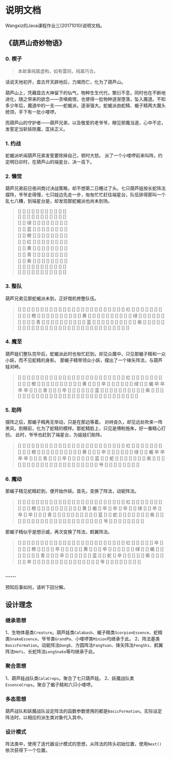 # 说明文档
Wangxiz的Java课程作业三(20171010)说明文档。

## 《葫芦山奇妙物语》
### 0. 楔子
>本故事纯属虚构，如有雷同，纯属巧合。

话说天地初开，盘古开天辟地后，力竭而亡，化为了葫芦山。

葫芦山上，凭藉盘古大神留下的仙气，物种生生代代，繁衍不息，同时也在不断地进化，随之带来的欲念——贪嗔痴恨，也使得一批物种逐渐堕落，坠入魔道。不知多少年后，魔道中的一支——蛇蝎派，逐渐强大。蛇蝎派由蛇精、蝎子精两大魔头统领，手下有一批小喽啰。

而葫芦山的守护者——葫芦兄弟，以及敬爱的老爷爷，眼见邪魔当道，心中不忿，发誓定当斩妖除魔，匡扶正义。

### 1. 约战
蛇蝎派听闻葫芦兄弟发誓要除掉自己，顿时大怒。
派了一个小喽啰前来叫阵，约定明日卯时，在葫芦山的端星台，决一高下。

### 2. 懒觉
葫芦兄弟前日夜间商讨决战策略，却不想第二日睡过了头。七只葫芦娃按长蛇阵法摆阵，爷爷走得慢，七只娃边先走一步，匆匆忙忙赶往端星台，队伍排得那叫一个乱七八糟，到端星台是，却发现那蛇蝎派也尚未到场。
>[] [] [] [] [] [] [] [] [] [] [] <br>
>[] [] [] [] [] [] [] [] [] [] [] <br>
>[] [] 绿 [] [] [] [] [] [] [] [] <br>
>[] [] 蓝 [] [] [] [] [] [] [] [] <br>
>[] [] 橙 [] [] [] [] [] [] [] [] <br>
>[] [] 红 [] [] [] [] [] [] [] [] <br>
>[] [] 黄 [] [] [] [] [] [] [] [] <br>
>[] [] 青 [] [] [] [] [] [] [] [] <br>
>[] [] 紫 [] [] [] [] [] [] [] [] <br>
>[] [] [] [] [] [] [] [] [] [] [] <br>
>[] [] [] [] [] [] [] [] [] [] [] <br>

### 3. 整队
葫芦兄弟见那蛇蝎派未到，正好借机修整队伍。
>[] [] [] [] [] [] [] [] [] [] [] 
>[] [] [] [] [] [] [] [] [] [] [] 
>[] [] 红 [] [] [] [] [] [] [] [] 
>[] [] 橙 [] [] [] [] [] [] [] [] 
>[] [] 黄 [] [] [] [] [] [] [] [] 
>[] [] 绿 [] [] [] [] [] [] [] [] 
>[] [] 青 [] [] [] [] [] [] [] [] 
>[] [] 蓝 [] [] [] [] [] [] [] [] 
>[] [] 紫 [] [] [] [] [] [] [] [] 
>[] [] [] [] [] [] [] [] [] [] [] 
>[] [] [] [] [] [] [] [] [] [] [] 

### 4. 魔至
葫芦娃们整队完毕后，蛇蝎派此时也匆忙赶到。却见众魔中，只见那蝎子精和一众小妖，而不见蛇精的身影。
那蝎子精带领众小妖，摆出了一个锋矢阵法，与葫芦娃对峙。
>[] [] [] [] [] [] [] [] [] [] [] 
>[] [] [] [] [] [] [] [] [] [] [] 
>[] [] 红 [] [] [] [] [] [] [] [] 
>[] [] 橙 [] [] [] [] [] [] [] [] 
>[] [] 黄 [] [] [] 卒 [] [] [] [] 
>[] [] 绿 [] [] 蝎 卒 卒 卒 卒 [] 
>[] [] 青 [] [] [] 卒 [] [] [] [] 
>[] [] 蓝 [] [] [] [] [] [] [] [] 
>[] [] 紫 [] [] [] [] [] [] [] [] 
>[] [] [] [] [] [] [] [] [] [] [] 
>[] [] [] [] [] [] [] [] [] [] [] 

### 5. 助阵
摆阵之后，那蝎子精再无举动，只是在那边等着。
对峙良久，却见远处吹来一阵黑风，到眼前，化为了蛇精的模样。那蛇精脸上，只见是傅粉施朱，好一番精心打扮。
此时，爷爷也赶到了端星台，为娃娃们助阵。
>[] [] [] [] [] [] [] [] [] [] [] 
>[] [] [] [] [] [] [] [] [] [] [] 
>[] [] 红 [] [] [] [] [] [] [] [] 
>[] [] 橙 [] [] [] [] [] [] [] [] 
>[] [] 黄 [] [] [] 卒 [] [] [] [] 
>[] [] 绿 [] [] 蝎 卒 卒 卒 卒 [] 
>[] [] 青 [] [] [] 卒 [] [] [] [] 
>[] [] 蓝 [] [] 蛇 [] [] [] [] [] 
>[] [] 紫 [] [] [] [] [] [] [] [] 
>[] [] [] [] [] [] [] [] [] [] [] 
>[] [] 爷 [] [] [] [] [] [] [] [] 

### 6. 魔动
那蝎子精见蛇精赶到，便开始作妖。首先，变换了阵法，动轭阵法。
>[] [] [] [] [] [] [] [] [] [] [] 
>[] [] [] [] [] [] [] [] [] [] [] 
>[] [] 红 [] [] [] [] [] [] [] [] 
>[] [] 橙 [] [] [] [] [] [] [] [] 
>[] [] 黄 [] 蝎 [] 卒 [] 卒 [] 卒 
>[] [] 绿 [] [] 卒 [] 卒 [] 卒 [] 
>[] [] 青 [] [] [] [] [] [] [] [] 
>[] [] 蓝 [] [] 蛇 [] [] [] [] [] 
>[] [] 紫 [] [] [] [] [] [] [] [] 
>[] [] [] [] [] [] [] [] [] [] [] 
>[] [] 爷 [] [] [] [] [] [] [] [] 

那蝎子精似乎是想示威，再次变换了阵法，鹤翼阵法。
>[] [] [] [] [] [] [] [] [] [] [] 
>[] [] [] [] [] [] [] [] [] [] [] 
>[] [] 红 [] [] [] [] [] 卒 [] [] 
>[] [] 橙 [] [] [] [] 卒 [] [] [] 
>[] [] 黄 [] [] [] 卒 [] [] [] [] 
>[] [] 绿 [] [] 蝎 [] [] [] [] [] 
>[] [] 青 [] [] [] 卒 [] [] [] [] 
>[] [] 蓝 [] [] 蛇 [] 卒 [] [] [] 
>[] [] 紫 [] [] [] [] [] 卒 [] [] 
>[] [] [] [] [] [] [] [] [] [] [] 
>[] [] 爷 [] [] [] [] [] [] [] [] 

### ……
预知后事如何，请听下回分解。

## 设计理念
### 继承思想
1、生物体基类`Creature`。葫芦娃类`Calabash`、蝎子精类`ScorpionEssence`、蛇精类`SnakeEssence`、爷爷类`GrandPa`、小喽啰类`Minion`均继承于此。
2、阵法基类`BasicFormation`。动轭阵法`DongE`、方圆阵法`FangYuan`、锋矢阵法`FengShi`、鹤翼阵法`HeYi`、长蛇阵法`LongSnake`等均继承于此。

### 聚合思想
1、葫芦娃战队类`CalaCrops`。聚合了七只葫芦娃。
2、妖魔战队类`EssenceCrops`。聚合了蝎子精和六只小喽啰。

### 多态思想
葫芦战队和妖魔战队设定阵法的函数参数使用的都是`BasicFormation`。实际设定阵法时，以相应的派生类对象代入其中。

### 设计模式
阵法类中，使用了迭代器设计模式的思想，从阵法的阵头初始位置，使用`Next()`依次获得下一个位置。